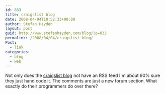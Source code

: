 ```yaml
---
id: 833
title: craigslist blog
date: 2008-04-04T10:52:33+00:00
author: Stefan Hayden
layout: post
guid: http://www.stefanhayden.com/blog/?p=833
permalink: /2008/04/04/craigslist-blog/
Post:
  - link
categories:
  - blog
  - web
---
```

Not only does the <a href="http://blog.craigslist.org/">craigslist blog</a> not have an RSS feed I'm about 90% sure they just hand code it. The comments are just a new forum section. What exactly do their programmers do over there?
